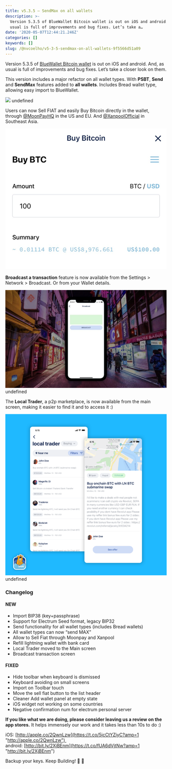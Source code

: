 ```yaml
---
title: v5.3.5 — SendMax on all wallets
description: >-
  Version 5.3.5 of BlueWallet Bitcoin wallet is out on iOS and android. And, as
  usual is full of improvements and bug fixes. Let’s take a…
date: '2020-05-07T12:44:21.246Z'
categories: []
keywords: []
slug: /@nvcoelho/v5-3-5-sendmax-on-all-wallets-9f5566d51a09
---
```


Version 5.3.5 of [BlueWallet Bitcoin wallet](https://bluewallet.io) is out on iOS and android. And, as usual is full of improvements and bug fixes. Let’s take a closer look on them.

This version includes a major refactor on all wallet types. With **PSBT**, **Send** and **SendMax** features added to **all wallets**. Includes Bread wallet type, allowing easy import to BlueWallet.

![](img/1__I6D9MS__xv7ZLI4vNs7kiqw.gif)
undefined

Users can now Sell FIAT and easily Buy Bitcoin directly in the wallet, through [@MoonPayHQ](https://twitter.com/MoonPayHQ) in the US and EU. And [@XanpoolOfficial](https://twitter.com/XanpoolOfficial) in Southeast Asia.

![](img/1__WVW3JvNUl77gU5Z0ZdsHBA.jpeg)

**Broadcast a transaction** feature is now available from the Settings > Network > Broadcast. Or from your Wallet details.

![](img/1__QIJKuz8hp7k9U1y__qT0MLw.jpeg)
undefined

The **Local Trader**, a p2p marketplace, is now available from the main screen, making it easier to find it and to access it :)

![](img/1__Qo8UrKdO0ALiZmHdzHswrg.png)
undefined

### Changelog

#### NEW

*   Import BIP38 (key+passphrase)
*   Support for Electrum Seed format, legacy BIP32
*   Send functionality for all wallet types (includes Bread wallets)
*   All wallet types can now “send MAX”
*   Allow to Sell Fiat through Moonpay and Xanpool
*   Refill lightning wallet with bank card
*   Local Trader moved to the Main screen
*   Broadcast transaction screen

#### FIXED

*   Hide toolbar when keyboard is dismissed
*   Keyboard avoiding on small screens
*   Import on Toolbar touch
*   Move the sell fiat button to the list header
*   Cleaner Add wallet panel at empty state
*   iOS widget not working on some countries
*   Negative confirmation num for electrum personal server

**If you like what we are doing, please consider leaving us a review on the app stores.** It helps immensely our work and it takes less than 10s to do :)

iOS: [http://apple.co/2QwnLzw](https://t.co/5jcCtYZiyC?amp=1 "http://apple.co/2QwnLzw")   
android: [http://bit.ly/2XjBEnm](https://t.co/fUA6dVjtNw?amp=1 "http://bit.ly/2XjBEnm")

Backup your keys. Keep Building! 💙 👊